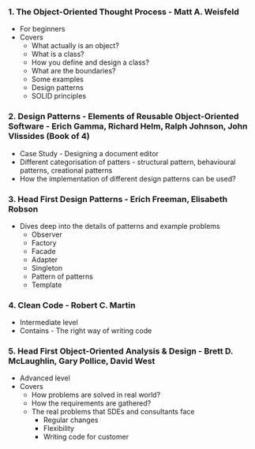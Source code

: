 ### 1. The Object-Oriented Thought Process - Matt A. Weisfeld

* For beginners
* Covers
	* What actually is an object?
	* What is a class?
	* How you define and design a class?
	* What are the boundaries?
	* Some examples
	* Design patterns
	* SOLID principles

### 2. Design Patterns - Elements of Reusable Object-Oriented Software - Erich Gamma, Richard Helm, Ralph Johnson, John Vlissides (Book of 4)

* Case Study - Designing a document editor
* Different categorisation of patters - structural pattern, behavioural patterns, creational patterns
* How the implementation of different design patterns can be used?

### 3. Head First Design Patterns - Erich Freeman, Elisabeth Robson

* Dives deep into the details of patterns and example problems
	* Observer
	* Factory
	* Facade
	* Adapter
	* Singleton
	* Pattern of patterns
	* Template

### 4. Clean Code - Robert C. Martin

* Intermediate level
* Contains - The right way of writing code

### 5. Head First Object-Oriented Analysis & Design - Brett D. McLaughlin, Gary Pollice, David West

* Advanced level
* Covers
	* How problems are solved in real world?
	* How the requirements are gathered?
	* The real problems that SDEs and consultants face
		* Regular changes
		* Flexibility
		* Writing code for customer